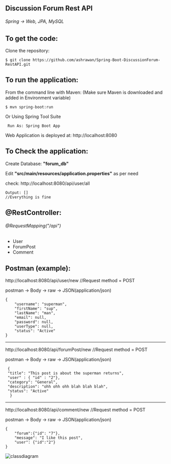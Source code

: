 ## Discussion Forum Rest API
###### Spring -> Web, JPA, MySQL

To get the code:
-------------------
Clone the repository:

    $ git clone https://github.com/ashrawan/Spring-Boot-DiscussionForum-RestAPI.git
    
To run the application:
-------------------	
From the command line with Maven: (Make sure Maven is downloaded and added in Environment variable)

    $ mvn spring-boot:run
    
Or Using Spring Tool Suite

     Run As: Spring Boot App
     
Web Application is deployed at: http://localhost:8080

    
To Check the application:
-------------------	
Create Database: **"forum_db"** </br>

Edit **"src/main/resources/application.properties"** as per need </br>

check:   http://localhost:8080/api/user/all
   
    Output: [] 
    //Everything is fine
    
    
@RestController:
-------------------	
###### @RequestMapping("/api")
* User
* ForumPost
* Comment

Postman (example):
-------------------	
   http://localhost:8080/api/user/new         //Request method = POST

postman -> Body -> raw -> JSON(application/json)

``` 
{
    "username": "superman",
    "firstName": "sup",
    "lastName": "man",
    "email": null,
    "password": null,
    "userType": null,
    "status": "Active"
} 
  ```

-------------------	
   http://localhost:8080/api/forumPost/new         //Request method = POST

postman -> Body -> raw -> JSON(application/json)

```
 {
 "title": "This post is about the superman returns",
 "user" : { "id" : "2"},
 "category": "General",
 "description": "ohh ohh ohh blah blah blah",
 "status": "Active"
  } 
   ```
-------------------	
   http://localhost:8080/api/comment/new         //Request method = POST

postman -> Body -> raw -> JSON(application/json)
```
{
	"forum":{"id": "7"},
	"message": "I like this post",
	"user": {"id":"2"}
}
```

![classdiagram](https://user-images.githubusercontent.com/16752777/38248782-474aff66-3769-11e8-9408-ecae674e95f9.PNG)
